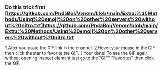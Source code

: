 ### Do this trick first [https://github.com/PndaBoi/Venom/blob/main/Extra:%20Methods/Using%20emoji%20on%20other%20servers%20without%20nitro.txt]https://github.com/PndaBoi/Venom/blob/main/Extra:%20Methods/Using%20emoji%20on%20other%20servers%20without%20nitro.txt

1.After you paste the GIF link in the channel.
2.Hover your mouse in the GIF then click the star to favorite the GIF.
3.Your done! To use the GIF again without opening inspect element just go to the "GIF" "Favorites" then click the GIF.
